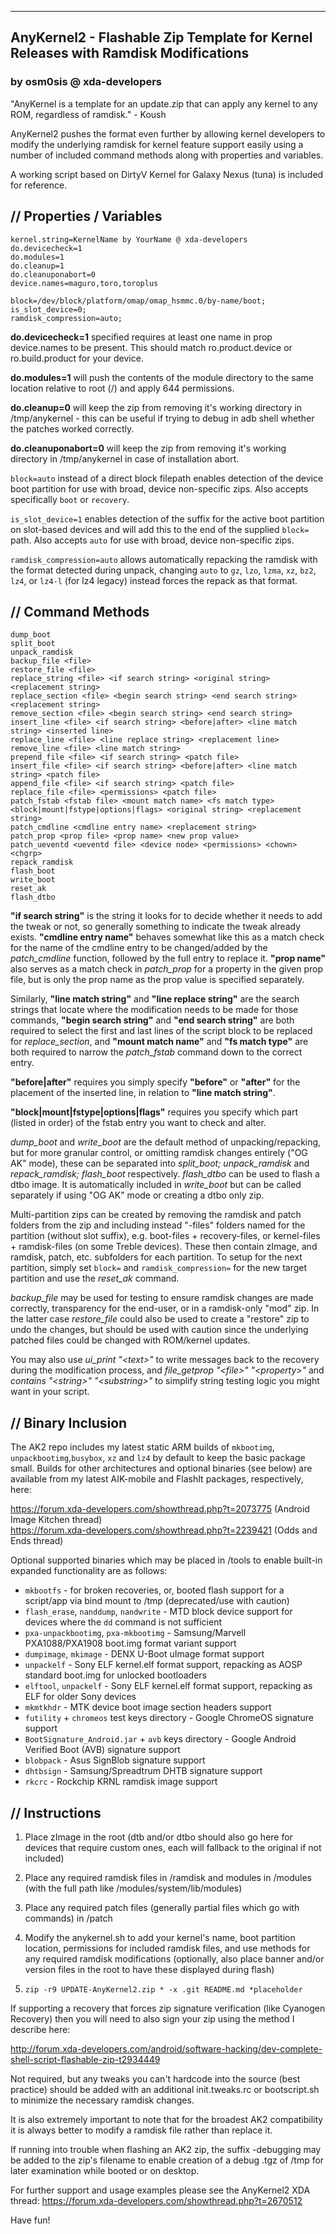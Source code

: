----------------------------------------------------------------------------------
AnyKernel2 - Flashable Zip Template for Kernel Releases with Ramdisk Modifications
----------------------------------------------------------------------------------
### by osm0sis @ xda-developers ###

"AnyKernel is a template for an update.zip that can apply any kernel to any ROM, regardless of ramdisk." - Koush

AnyKernel2 pushes the format even further by allowing kernel developers to modify the underlying ramdisk for kernel feature support easily using a number of included command methods along with properties and variables.

A working script based on DirtyV Kernel for Galaxy Nexus (tuna) is included for reference.

## // Properties / Variables ##
```
kernel.string=KernelName by YourName @ xda-developers
do.devicecheck=1
do.modules=1
do.cleanup=1
do.cleanuponabort=0
device.names=maguro,toro,toroplus

block=/dev/block/platform/omap/omap_hsmmc.0/by-name/boot;
is_slot_device=0;
ramdisk_compression=auto;
```

__do.devicecheck=1__ specified requires at least one name in prop device.names to be present. This should match ro.product.device or ro.build.product for your device.

__do.modules=1__ will push the contents of the module directory to the same location relative to root (/) and apply 644 permissions.

__do.cleanup=0__ will keep the zip from removing it's working directory in /tmp/anykernel - this can be useful if trying to debug in adb shell whether the patches worked correctly.

__do.cleanuponabort=0__ will keep the zip from removing it's working directory in /tmp/anykernel in case of installation abort.

`block=auto` instead of a direct block filepath enables detection of the device boot partition for use with broad, device non-specific zips. Also accepts specifically `boot` or `recovery`.

`is_slot_device=1` enables detection of the suffix for the active boot partition on slot-based devices and will add this to the end of the supplied `block=` path. Also accepts `auto` for use with broad, device non-specific zips.

`ramdisk_compression=auto` allows automatically repacking the ramdisk with the format detected during unpack, changing `auto` to `gz`, `lzo`, `lzma`, `xz`, `bz2`, `lz4`, or `lz4-l` (for lz4 legacy) instead forces the repack as that format.

## // Command Methods ##
```
dump_boot
split_boot
unpack_ramdisk
backup_file <file>
restore_file <file>
replace_string <file> <if search string> <original string> <replacement string>
replace_section <file> <begin search string> <end search string> <replacement string>
remove_section <file> <begin search string> <end search string>
insert_line <file> <if search string> <before|after> <line match string> <inserted line>
replace_line <file> <line replace string> <replacement line>
remove_line <file> <line match string>
prepend_file <file> <if search string> <patch file>
insert_file <file> <if search string> <before|after> <line match string> <patch file>
append_file <file> <if search string> <patch file>
replace_file <file> <permissions> <patch file>
patch_fstab <fstab file> <mount match name> <fs match type> <block|mount|fstype|options|flags> <original string> <replacement string>
patch_cmdline <cmdline entry name> <replacement string>
patch_prop <prop file> <prop name> <new prop value>
patch_ueventd <ueventd file> <device node> <permissions> <chown> <chgrp>
repack_ramdisk
flash_boot
write_boot
reset_ak
flash_dtbo
```

__"if search string"__ is the string it looks for to decide whether it needs to add the tweak or not, so generally something to indicate the tweak already exists. __"cmdline entry name"__ behaves somewhat like this as a match check for the name of the cmdline entry to be changed/added by the _patch_cmdline_ function, followed by the full entry to replace it. __"prop name"__ also serves as a match check in _patch_prop_ for a property in the given prop file, but is only the prop name as the prop value is specified separately.

Similarly, __"line match string"__ and __"line replace string"__ are the search strings that locate where the modification needs to be made for those commands, __"begin search string"__ and __"end search string"__ are both required to select the first and last lines of the script block to be replaced for _replace_section_, and __"mount match name"__ and __"fs match type"__ are both required to narrow the _patch_fstab_ command down to the correct entry.

__"before|after"__ requires you simply specify __"before"__ or __"after"__ for the placement of the inserted line, in relation to __"line match string"__.

__"block|mount|fstype|options|flags"__ requires you specify which part (listed in order) of the fstab entry you want to check and alter.

_dump_boot_ and _write_boot_ are the default method of unpacking/repacking, but for more granular control, or omitting ramdisk changes entirely ("OG AK" mode), these can be separated into _split_boot; unpack_ramdisk_ and _repack_ramdisk; flash_boot_ respectively. _flash_dtbo_ can be used to flash a dtbo image. It is automatically included in _write_boot_ but can be called separately if using "OG AK" mode or creating a dtbo only zip.

Multi-partition zips can be created by removing the ramdisk and patch folders from the zip and including instead "-files" folders named for the partition (without slot suffix), e.g. boot-files + recovery-files, or kernel-files + ramdisk-files (on some Treble devices). These then contain zImage, and ramdisk, patch, etc. subfolders for each partition. To setup for the next partition, simply set `block=` and `ramdisk_compression=` for the new target partition and use the _reset_ak_ command.

_backup_file_ may be used for testing to ensure ramdisk changes are made correctly, transparency for the end-user, or in a ramdisk-only "mod" zip. In the latter case _restore_file_ could also be used to create a "restore" zip to undo the changes, but should be used with caution since the underlying patched files could be changed with ROM/kernel updates.

You may also use _ui_print "\<text\>"_ to write messages back to the recovery during the modification process, and _file_getprop "\<file\>" "\<property\>"_ and _contains "\<string\>" "\<substring\>"_ to simplify string testing logic you might want in your script.

## // Binary Inclusion ##

The AK2 repo includes my latest static ARM builds of `mkbootimg`, `unpackbootimg`,`busybox`, `xz` and `lz4` by default to keep the basic package small. Builds for other architectures and optional binaries (see below) are available from my latest AIK-mobile and FlashIt packages, respectively, here:

https://forum.xda-developers.com/showthread.php?t=2073775 (Android Image Kitchen thread)  
https://forum.xda-developers.com/showthread.php?t=2239421 (Odds and Ends thread)

Optional supported binaries which may be placed in /tools to enable built-in expanded functionality are as follows:
* `mkbootfs` - for broken recoveries, or, booted flash support for a script/app via bind mount to /tmp (deprecated/use with caution)
* `flash_erase`, `nanddump`, `nandwrite` - MTD block device support for devices where the `dd` command is not sufficient
* `pxa-unpackbootimg`, `pxa-mkbootimg` - Samsung/Marvell PXA1088/PXA1908 boot.img format variant support
* `dumpimage`, `mkimage` - DENX U-Boot uImage format support
* `unpackelf` - Sony ELF kernel.elf format support, repacking as AOSP standard boot.img for unlocked bootloaders
* `elftool`, `unpackelf` - Sony ELF kernel.elf format support, repacking as ELF for older Sony devices
* `mkmtkhdr` - MTK device boot image section headers support
* `futility` + `chromeos` test keys directory - Google ChromeOS signature support
* `BootSignature_Android.jar` + `avb` keys directory - Google Android Verified Boot (AVB) signature support
* `blobpack` - Asus SignBlob signature support
* `dhtbsign` - Samsung/Spreadtrum DHTB signature support
* `rkcrc` - Rockchip KRNL ramdisk image support

## // Instructions ##

1. Place zImage in the root (dtb and/or dtbo should also go here for devices that require custom ones, each will fallback to the original if not included)

2. Place any required ramdisk files in /ramdisk and modules in /modules (with the full path like /modules/system/lib/modules)

3. Place any required patch files (generally partial files which go with commands) in /patch

4. Modify the anykernel.sh to add your kernel's name, boot partition location, permissions for included ramdisk files, and use methods for any required ramdisk modifications (optionally, also place banner and/or version files in the root to have these displayed during flash)

5. `zip -r9 UPDATE-AnyKernel2.zip * -x .git README.md *placeholder`

If supporting a recovery that forces zip signature verification (like Cyanogen Recovery) then you will need to also sign your zip using the method I describe here:

http://forum.xda-developers.com/android/software-hacking/dev-complete-shell-script-flashable-zip-t2934449

Not required, but any tweaks you can't hardcode into the source (best practice) should be added with an additional init.tweaks.rc or bootscript.sh to minimize the necessary ramdisk changes.

It is also extremely important to note that for the broadest AK2 compatibility it is always better to modify a ramdisk file rather than replace it.

If running into trouble when flashing an AK2 zip, the suffix -debugging may be added to the zip's filename to enable creation of a debug .tgz of /tmp for later examination while booted or on desktop.

For further support and usage examples please see the AnyKernel2 XDA thread: https://forum.xda-developers.com/showthread.php?t=2670512

Have fun!
